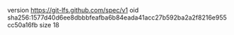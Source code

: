 version https://git-lfs.github.com/spec/v1
oid sha256:1577d40d6ee8dbbbfeafba6b84eada41acc27b592ba2a2f8216e955cc50a16fb
size 18
